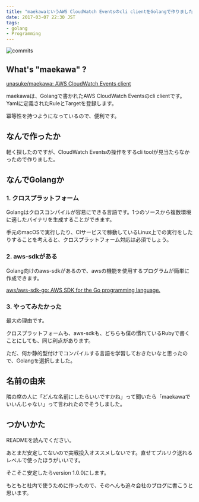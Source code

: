 ```yaml
---
title: "maekawaというAWS CloudWatch Eventsのcli clientをGolangで作りました"
date: 2017-03-07 22:30 JST
tags:
- golang
- Programming
---
```


![commits](2017/maekawa-github-commits.png)

## What's "maekawa" ?
[unasuke/maekawa: AWS CloudWatch Events client](https://github.com/unasuke/maekawa)

maekawaは、Golangで書かれたAWS CloudWatch Eventsのcli clientです。Yamlに定義されたRuleとTargetを登録します。

冪等性を持つようになっているので、便利です。

## なんで作ったか
軽く探したのですが、CloudWatch Eventsの操作をするcli toolが見当たらなかったので作りました。

## なんでGolangか
### 1. クロスプラットフォーム
Golangはクロスコンパイルが容易にできる言語です。1つのソースから複数環境に適したバイナリを生成することができます。

手元のmacOSで実行したり、CIサービスで稼動しているLinux上での実行をしたりすることを考えると、クロスプラットフォーム対応は必須でしょう。

### 2. aws-sdkがある
Golang向けのaws-sdkがあるので、awsの機能を使用するプログラムが簡単に作成できます。

[aws/aws-sdk-go: AWS SDK for the Go programming language.](https://github.com/aws/aws-sdk-go)

### 3. やってみたかった
最大の理由です。

クロスプラットフォームも、aws-sdkも、どちらも僕の慣れているRubyで書くことにしても、同じ利点があります。

ただ、何か静的型付けでコンパイルする言語を学習しておきたいなと思ったので、Golangを選択しました。

## 名前の由来
隣の席の人に「どんな名前にしたらいいですかね」って聞いたら「maekawaでいいんじゃない」って言われたのでそうしました。

## つかいかた
READMEを読んでください。

あとまだ安定してないので実戦投入オススメしないです。直せてプルリク送れるレベルで使ったほうがいいです。

そこそこ安定したらversion 1.0.0にします。

もともと社内で使うために作ったので、そのへんも追々会社のブログに書こうと思います。
